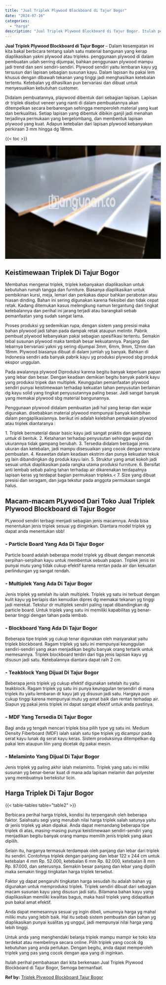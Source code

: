 ```yaml
---
title: "Jual Triplek Plywood Blockboard di Tajur Bogor"
date: "2024-07-16"
categories: 
  - "harga"
description: "Jual Triplek Plywood Blockboard di Tajur Bogor. Itulah perihal pembahasan dari kita berkenaan Jual Triplek Plywood Blockboard di Tajur Bogor, Semoga bermanfa..."
---
```


**Jual Triplek Plywood Blockboard di Tajur Bogor** – Dalam kesempatan ini kita bakal berbicara tentang salah satu material bangunan yang kerap diaplikasikan yakni plywood atau tripleks. penggunaan plywood di dalam pembuatan udah serring dijumpai, bahkan penggunaan plywood mampu jadi trend dan seni sendiri-sendiri. Plywood sendiri yaitu lembaran kayu yg tersusun dari lapisan sebagian susunan kayu. Dalam lapisan itu pakai lem khusus dengan dibawah tekanan yang tinggi jadi menghasilkan ketebalan tertentu. Ketebalan yg dihasilkan pun bervariasi dan dibuat untuk menyesuaikan kebutuhan customer.

Didalam pembuatannya, playwood dibentuk dari sebagian lapisan. Lapisan dr triplek disebut veneer yang nanti di dalam pembuatannya akan ditempelkan secara berbarengan sehingga memperoleh material yang kuat dan berkualitas. Setiap lapisan yang dibentuk dibikin ganjil jadi menahan terjadinya permukaan yang bergelombang, dan membentuk lapisan plywood yang kuat. Adapun ketebalan dari lapisan plywood kebanyakan perkiraan 3 mm hingga dg 18mm.

{{< toc >}}

![Jual Triplek Plywood Blockboard di Tajur Bogor](/images/jual-triplek-murah-19.png)

## Keistimewaan Triplek Di Tajur Bogor

Membahas mengenai triplek, triplek kebanyakan diaplikasikan untuk kebutuhan rumah tangga dan furniture. Biasanya diaplikasikan untuk pembikinan kursi, meja, lemari dan perkakas dapur bahkan perabotan atau hiasan dinding. Bahan ini sering digunakan karena fleksibel dan tidak cepat retak. Kadang ditemukan kasus melengkung namun tergantung dari tingkat ketebalannya dan perihal ini jarang terjadi atau barangkali sebab pemanfaatan yang sudah sangat lama.

Proses produksi yg sedemikian rupa, dengan sistem yang presisi maka bahan plywood jadi tahan pada dampak retak ataupun melintir. Pabrik pembuat plywood kebanyakan pakai sebagian spesifikasi tertentu. Semakin tebal susunan plywood maka tambah besar kekuatannya. Panjang dan lebarnya bervariasi yakni yg sering dijumpai 3mm, 6mm, 9mm, 12mm dan 18mm. Plywood biasanya dibuat di dalam jumlah yg banyak. Bahkan di Indonesia sendiri ada banyak pabrik kayu yg produksi plywood sbg produk ekspor unggulan.

Pada awalannya plywood Diproduksi karena begitu banyak keperluan papan yang lebar dan besar. Dengan keadaan demikian begitu banyak pabrik kayu yang produksi tripek dan multiplek. Keunggulan pemanfaatan plywood sendiri punyai keistimewaan terhadap kekuatan tahan penyusutan berlainan dg kayu solid yang tingkat penyusutannya paling besar. Jadi sangat banyak yang memakai plywood sbg material bangunannya.

Penggunaan plywood didalam pembuatan jadi hal yang kerap dan wajar digunakan. disebabkan material plywood mempunyai banyak kelebihan dalam pengaplikasiannya. berikut ini adalah kelebihan pemakaian plywood atau triplek diantaranya :

1\. Triplek bermaterial dasar basic kayu jadi sangat praktis dan gampang untuk di bentuk. 2. Ketahanan terhadap penyusutan sehingga wujud dan ukurannya tidak gampang berubah. 3. Tersedia didalam berbagai jenis ukuran dan ketebalan, jadi mampu disesuaikan yang cocok dengan rencana pembuatan. 4. Keawetan dalam keadaan ekstrim dan punya kekuatan tekuk yg lain dibandingkan dg produk kayu lain. 5. Struktur yang amat kokoh jadi sesuai untuk diaplikasikan pada rangka utama produksi furniture. 6. Bersifat anti lembab sebab paling tahan terhadap air dikarenakan terdapatnya lapisan keras yg terdapat bagian permukaan tripleks.< 7. Size yang dibuat presisi dan seragam, dan juga tekstur pada anggota permukaan sangat halus.

## Macam-macam PLywood Dari Toko Jual Triplek Plywood Blockboard di Tajur Bogor

PLywood sendiri terbagi menjadi sebagian jenis macamnya. Anda bisa menentukan jenis triplek sesuai yg diinginkan. Diantara model triplek yg dapat anda menentukan sbb!

### \- Particle Board Yang Ada Di Tajur Bogor

Particle board adalah beberapa model triplek yg dibuat dengan mencetak serpihan-serpihan kayu untuk membentuk sebuah papan. Triplek jenis ini punyai mutu yang tidak cukup efektif karena rentan pada air dan kekuatan perlindungan yg sangat rendah.

### \- Multiplek Yang Ada Di Tajur Bogor

Jenis triplek yg setelah itu ialah multiplek. Triplek yg satu ini terbuat dengan kulit kayu yg berlapis dan kemudian dipres dg memakai tekanan yg tinggi jadi merekat. Tekstur dr multiplek sendiri paling rapat dibandingkan dg particle board. Untuk triplek yang satu ini memiliki kapabilitas yg benar-benar tinggi dengan tahan pada lembab.

### \- Blockboard Yang Ada Di Tajur Bogor

Beberapa tipe triplek yg cukup tenar digunakan oleh masyarakat yaitu triplek blockboard. Ragam triplek yg satu ini mempunyai keunggulan sendiri-sendiri yang akan menjadikan begitu banyak orang tertarik untuk memesannya. Triplek blockboard terdiri dari tiga jenis lapisan kayu yg disusun jadi satu. Ketebalannya diantara dapat raih 2 cm.

### \- Teakblock Yang Dijual Di Tajur Bogor

Beberapa jenis triplek yg cukup efektif digunakan setelah itu yaitu teakblock. Ragam triplek yg satu ini punya keunggulan tersendiri di mana triplek itu yaitu lembaran dr kayu jati yg disusun jadi satu. Hargaya pun cukup tinggi karena mempunyai mutu yg amat baik dan rentan terhadap air. Siapun yg pakai jenis triplek ini dapat sangat efektif untuk anda pastinya.

### \- MDF Yang Tersedia Di Tajur Bogor

Bagi anda yg tengah mencari triplek bisa pilih type yg satu ini. Medium Density Fiberboard (MDF) ialah salah satu tipe triplek yg dicampur pada serat kayu lunak dg serat kayu keras. Sistem produksinya ditempelkan dg pakai lem ataupun lilin yang dicetak dg pakai mesin.

### \- Melaminto Yang Dijual Di Tajur Bogor

Jenis triplek yg paling akhir ialah melaminto. Triplek yang satu ini miliki susunan yg benar-benar kuat di mana ada lapisan melamin dan polyester yang membuatnya bertekstur licin.

## Harga Triplek Di Tajur Bogor

{{< table-tables table="table2" >}}

Berbicara perihal harga triplek, kondisi itu terpengaruh oleh beberapa faktor. Salahsatu segi yang merubah nilai harga triplek salah satunya yaitu dr jenis triplek yg akan dipakai. Anda dapat memandang beberapa tipe triplek di atas, masing-masing punyai keistimewaan sendiri-sendiri yang menjadikan begitu banyak orang mampu memilih jenis triplek yang akan dipilih.

Selain itu, harganya termasuk terdampak oleh panjang dan lebar dari triplek itu sendiri. Contohnya triplek dengan panjang dan lebar 122 x 244 cm untuk ketebalan 4 mm Rp. 52.000, ketebalan 6 mm Rp. 82.000, ketebalan 8 mm Rp. 87.000, dan seterusnya. Semakin besar panjang dan lebar yang dipilih maka semakin tinggi tingkatan harga triplek tersebut.

Faktor yg dapat pengaruhi tingkatan harga sesudah itu adalah bahan yg digunakan untuk memproduksi triplek. Triplek sendiri dibuat dari sebagian macam susunan kayu yang disusun jadi satu. Bilamana bahan kayu yang diaplikasikan memiliki kwalitas bagus, maka hasil triplek yang didapatkan pun bakal amat efektif.

Anda dapat memesannya sesuai yg ingin dibeli, umumnya harga yg mahal miliki mutu yang lebih baik. Hal itu sebab sistem pembuatan dan bahan yg diaplikasikan punyai kualitas yg unggul, jadi mempunyai nilai harga yang lebih tinggi.

Untuk anda yang menghendaki belanja triplek mampu mampir ke toko kita terdekat atau membelinya secara online. Pilih triplek yang cocok dg kebutuhan yang anda perlukan. Dengan begitu, anda dapat memperoleh triplek yang pas yang cocok dengan apa yang di inginkan.

Itulah perihal pembahasan dari kita berkenaan Jual Triplek Plywood Blockboard di Tajur Bogor, Semoga bermanfaat.

**Ref by:** [Triplek Plywood Blockboard Tajur Bogor](https://id.wikipedia.org/wiki/Triplek)
